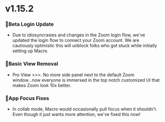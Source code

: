 # v1.15.2

### 🥯Beta Login Update
 - Due to idiosyncrasies and changes in the Zoom login flow, we've updated the login flow to connect your Zoom account. We are cautiously optimistic this will unblock folks who got stuck while initially setting up Macro.

### 🥑Basic View Removal
 - Pro View >>>. No more side panel next to the default Zoom window...now everyone is immersed in the top notch customized UI that makes Zoom look 10x better.

### 🔬App Focus Fixes
 - In collab mode, Macro would occasionally pull focus when it shouldn't. Even though it just wants more attention, we've fixed this now!
